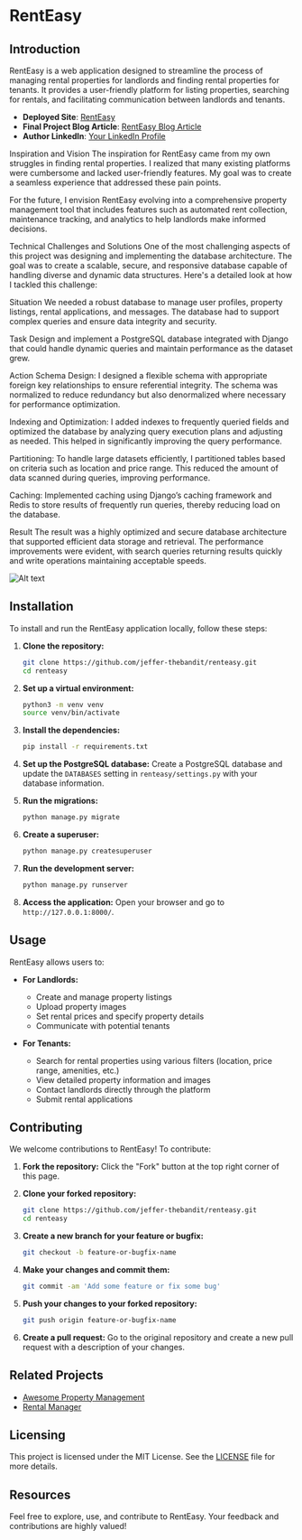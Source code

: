# RentEasy

## Introduction
RentEasy is a web application designed to streamline the process of managing rental properties for landlords and finding rental properties for tenants. It provides a user-friendly platform for listing properties, searching for rentals, and facilitating communication between landlords and tenants.

- **Deployed Site**: [RentEasy](https://renteasy-1.onrender.com/)
- **Final Project Blog Article**: [RentEasy Blog Article](https://www.linkedin.com/pulse/welcome-renteasy-jefferson-trapkid-svcoe)
- **Author LinkedIn**: [Your LinkedIn Profile]( https://www.linkedin.com/in/jefferson-trapkid-2a5b07239/)

Inspiration and Vision
The inspiration for RentEasy came from my own struggles in finding rental properties. I realized that many existing platforms were cumbersome and lacked user-friendly features. My goal was to create a seamless experience that addressed these pain points.

For the future, I envision RentEasy evolving into a comprehensive property management tool that includes features such as automated rent collection, maintenance tracking, and analytics to help landlords make informed decisions.

Technical Challenges and Solutions
One of the most challenging aspects of this project was designing and implementing the database architecture. The goal was to create a scalable, secure, and responsive database capable of handling diverse and dynamic data structures. Here's a detailed look at how I tackled this challenge:

Situation
We needed a robust database to manage user profiles, property listings, rental applications, and messages. The database had to support complex queries and ensure data integrity and security.

Task
Design and implement a PostgreSQL database integrated with Django that could handle dynamic queries and maintain performance as the dataset grew.

Action
Schema Design: I designed a flexible schema with appropriate foreign key relationships to ensure referential integrity. The schema was normalized to reduce redundancy but also denormalized where necessary for performance optimization.

Indexing and Optimization: I added indexes to frequently queried fields and optimized the database by analyzing query execution plans and adjusting as needed. This helped in significantly improving the query performance.

Partitioning: To handle large datasets efficiently, I partitioned tables based on criteria such as location and price range. This reduced the amount of data scanned during queries, improving performance.

Caching: Implemented caching using Django’s caching framework and Redis to store results of frequently run queries, thereby reducing load on the database.

Result
The result was a highly optimized and secure database architecture that supported efficient data storage and retrieval. The performance improvements were evident, with search queries returning results quickly and write operations maintaining acceptable speeds.

![Alt text](https://myawssilk.s3.eu-west-2.amazonaws.com/static/images/Screenshot+(65).png)


## Installation

To install and run the RentEasy application locally, follow these steps:

1. **Clone the repository:**
   ```bash
   git clone https://github.com/jeffer-thebandit/renteasy.git
   cd renteasy
   ```

2. **Set up a virtual environment:**
   ```bash
   python3 -m venv venv
   source venv/bin/activate
   ```

3. **Install the dependencies:**
   ```bash
   pip install -r requirements.txt
   ```

4. **Set up the PostgreSQL database:**
   Create a PostgreSQL database and update the `DATABASES` setting in `renteasy/settings.py` with your database information.

5. **Run the migrations:**
   ```bash
   python manage.py migrate
   ```

6. **Create a superuser:**
   ```bash
   python manage.py createsuperuser
   ```

7. **Run the development server:**
   ```bash
   python manage.py runserver
   ```

8. **Access the application:**
   Open your browser and go to `http://127.0.0.1:8000/`.

## Usage

RentEasy allows users to:

- **For Landlords:**
  - Create and manage property listings
  - Upload property images
  - Set rental prices and specify property details
  - Communicate with potential tenants

- **For Tenants:**
  - Search for rental properties using various filters (location, price range, amenities, etc.)
  - View detailed property information and images
  - Contact landlords directly through the platform
  - Submit rental applications

## Contributing

We welcome contributions to RentEasy! To contribute:

1. **Fork the repository:**
   Click the "Fork" button at the top right corner of this page.

2. **Clone your forked repository:**
   ```bash
   git clone https://github.com/jeffer-thebandit/renteasy.git
   cd renteasy
   ```

3. **Create a new branch for your feature or bugfix:**
   ```bash
   git checkout -b feature-or-bugfix-name
   ```

4. **Make your changes and commit them:**
   ```bash
   git commit -am 'Add some feature or fix some bug'
   ```

5. **Push your changes to your forked repository:**
   ```bash
   git push origin feature-or-bugfix-name
   ```

6. **Create a pull request:**
   Go to the original repository and create a new pull request with a description of your changes.

## Related Projects

- [Awesome Property Management](https://github.com/awesome/property-management)
- [Rental Manager](https://github.com/rental/manager)

## Licensing

This project is licensed under the MIT License. See the [LICENSE](LICENSE) file for more details.

## Resources


Feel free to explore, use, and contribute to RentEasy. Your feedback and contributions are highly valued!
